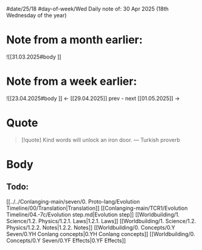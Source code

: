 
#date/25/18
#day-of-week/Wed
Daily note of: 30 Apr 2025 (18th Wednesday of the year)

# Note from a month earlier:
![[31.03.2025#body ]]

# Note from a week earlier:
![[23.04.2025#body ]]
 <- [[29.04.2025]] prev - next [[01.05.2025]] ->
# Quote

> [!quote] Kind words will unlock an iron door.
> — Turkish proverb
# Body

## Todo:

[[../../Conlanging-main/seven/0. Proto-lang/Evolution Timeline/00/Translation|Translation]]
[[Conlanging-main/TCR1/Evolution Timeline/04.-7c/Evolution step.md|Evolution step]]
[[Worldbuilding/1. Science/1.2. Physics/1.2.1. Laws|1.2.1. Laws]]
[[Worldbuilding/1. Science/1.2. Physics/1.2.2. Notes|1.2.2. Notes]]
[[Worldbuilding/0. Concepts/0.Y Seven/0.YH Conlang concepts|0.YH Conlang concepts]]
[[Worldbuilding/0. Concepts/0.Y Seven/0.YF Effects|0.YF Effects]]